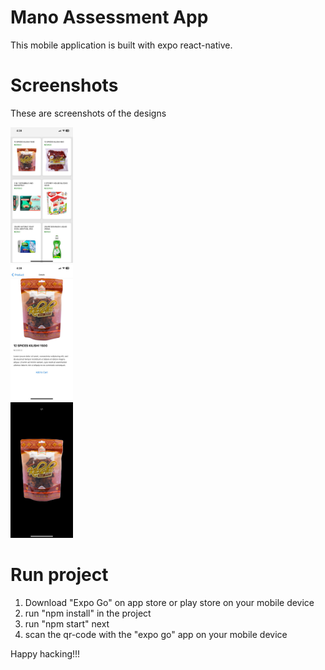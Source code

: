 # Mano Assessment App

This mobile application is built with expo react-native.

# Screenshots
These are screenshots of the designs

<img src="https://github.com/j4robot/mano-assessment-app/blob/master/screenshots/products-list.jpeg" width="100px"> </br>
<img src="https://github.com/j4robot/mano-assessment-app/blob/master/screenshots/product-details.jpeg" width="100px"> </br>
<img src="https://github.com/j4robot/mano-assessment-app/blob/master/screenshots/product-image-preview.jpeg" width="100px"> </br>

# Run project

1. Download "Expo Go" on app store or play store on your mobile device
2. run "npm install" in the project
3. run "npm start" next
3. scan the qr-code with the "expo go" app on your mobile device

Happy hacking!!!